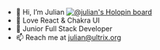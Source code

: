 - 👋  Hi, I’m Julian
[![@julian's Holopin board](https://holopin.io/api/user/board?user=julian)](https://holopin.io/@julian)
- 👀  Love React & Chakra UI
- 🌱  Junior Full Stack Developer
- 📫  Reach me at  julian@ultrix.org

